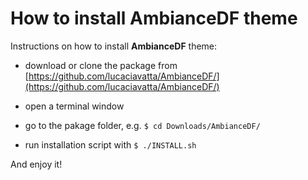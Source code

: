 # How to install AmbianceDF theme

Instructions on how to install **AmbianceDF** theme:

 - download or clone the package from [https://github.com/lucaciavatta/AmbianceDF/](https://github.com/lucaciavatta/AmbianceDF/)

 - open a terminal window

 - go to the pakage folder, e.g. ```$ cd Downloads/AmbianceDF/```

 - run installation script with ```$ ./INSTALL.sh```

And enjoy it!
